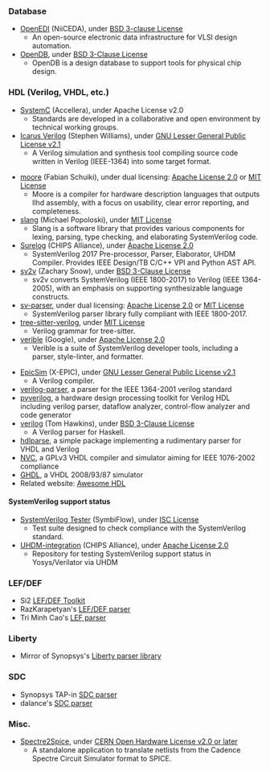 ### Database
- [OpenEDI](https://gitee.com/niiceda/open-edi/) (NiiCEDA), under [BSD 3-clause License](https://gitee.com/niiceda/open-edi/blob/master/License)
  - An open-source electronic data infrastructure for VLSI design automation.
- [OpenDB](https://github.com/The-OpenROAD-Project/OpenDB), under [BSD 3-Clause License](https://github.com/The-OpenROAD-Project/OpenDB/blob/master/LICENSE)
  - OpenDB is a design database to support tools for physical chip design.

### HDL (Verilog, VHDL, etc.)
- [SystemC](https://accellera.org/downloads/standards/systemc) (Accellera), under Apache License v2.0
  - Standards are developed in a collaborative and open environment by technical working groups.
- [Icarus Verilog](https://github.com/steveicarus/iverilog) (Stephen Williams), under [GNU Lesser General Public License v2.1](https://github.com/steveicarus/iverilog/blob/master/COPYING)
  - A Verilog simulation and synthesis tool compiling source code written in Verilog (IEEE-1364) into some target format.
+ [moore](https://github.com/fabianschuiki/moore) (Fabian Schuiki), under dual licensing: [Apache License 2.0](https://github.com/fabianschuiki/moore/blob/master/LICENSE-APACHE) or [MIT License](https://github.com/fabianschuiki/moore/blob/master/LICENSE-MIT)
  - Moore is a compiler for hardware description languages that outputs llhd assembly, with a focus on usability, clear error reporting, and completeness.
+ [slang](https://github.com/MikePopoloski/slang) (Michael Popoloski), under [MIT License](https://github.com/MikePopoloski/slang/blob/master/LICENSE)
  - Slang is a software library that provides various components for lexing, parsing, type checking, and elaborating SystemVerilog code.
+ [Surelog](https://github.com/chipsalliance/Surelog) (CHIPS Alliance), under [Apache License 2.0](https://github.com/chipsalliance/Surelog/blob/master/LICENSE)
  - SystemVerilog 2017 Pre-processor, Parser, Elaborator, UHDM Compiler. Provides IEEE Design/TB C/C++ VPI and Python AST API.
+ [sv2v](https://github.com/zachjs/sv2v) (Zachary Snow), under [BSD 3-Clause License](https://github.com/zachjs/sv2v/blob/master/LICENSE)
  - sv2v converts SystemVerilog (IEEE 1800-2017) to Verilog (IEEE 1364-2005), with an emphasis on supporting synthesizable language constructs.
+ [sv-parser](https://github.com/dalance/sv-parser), under dual licensing: [Apache License 2.0](https://github.com/dalance/sv-parser/blob/master/LICENSE-APACHE) or [MIT License](https://github.com/dalance/sv-parser/blob/master/LICENSE-MIT)
  - SystemVerilog parser library fully compliant with IEEE 1800-2017.
+ [tree-sitter-verilog](https://github.com/tree-sitter/tree-sitter-verilog), under [MIT License](https://github.com/tree-sitter/tree-sitter-verilog/blob/master/LICENSE)
  - Verilog grammar for tree-sitter.
+ [verible](https://github.com/google/verible) (Google), under [Apache License 2.0](https://github.com/google/verible/blob/master/LICENSE)
  - Verible is a suite of SystemVerilog developer tools, including a parser, style-linter, and formatter.
- [EpicSim](https://github.com/x-epic/EpicSim) (X-EPIC), under [GNU Lesser General Public License v2.1](https://github.com/x-epic/EpicSim/blob/master/LICENSE)
  - A Verilog compiler.
- [verilog-parser](https://github.com/ben-marshall/verilog-parser), a parser for the IEEE 1364-2001 verilog standard
- [pyverilog](https://pypi.org/project/pyverilog), a hardware design processing toolkit for Verilog HDL including verilog parser, dataflow analyzer, control-flow analyzer and code generator
- [verilog](https://github.com/tomahawkins/verilog) (Tom Hawkins), under [BSD 3-Clause License](https://github.com/tomahawkins/verilog/blob/master/LICENSE)
  - A Verilog parser for Haskell.
- [hdlparse](https://kevinpt.github.io/hdlparse/), a simple package implementing a rudimentary parser for VHDL and Verilog
- [NVC](https://github.com/nickg/nvc), a GPLv3 VHDL compiler and simulator aiming for IEEE 1076-2002 compliance
- [GHDL](https://github.com/ghdl/ghdl), a VHDL 2008/93/87 simulator
- Related website: [Awesome HDL](https://github.com/drom/awesome-hdl)

#### SystemVerilog support status
+ [SystemVerilog Tester](https://github.com/SymbiFlow/sv-tests) (SymbiFlow), under [ISC License](https://github.com/SymbiFlow/sv-tests/blob/master/LICENSE)
  - Test suite designed to check compliance with the SystemVerilog standard.
+ [UHDM-integration](https://github.com/chipsalliance/UHDM-integration-tests) (CHIPS Alliance), under [Apache License 2.0](https://github.com/chipsalliance/UHDM-integration-tests/blob/master/LICENSE)
  - Repository for testing SystemVerilog support status in Yosys/Verilator via UHDM

### LEF/DEF
- Si2 [LEF/DEF Toolkit](https://projects.si2.org/openeda.si2.org/projects/lefdef/)
- RazKarapetyan's [LEF/DEF parser](https://github.com/RazKarapetyan/LEF-DEF-parser)
- Tri Minh Cao's [LEF parser](https://github.com/trimcao/lef-parser)

### Liberty
- Mirror of Synopsys's [Liberty parser library](https://github.com/eclufsc/libertyParser)

### SDC
- Synopsys TAP-in [SDC parser](https://www.synopsys.com/community/interoperability-programs/tap-in.html)
- dalance's [SDC parser](https://github.com/dalance/sdc-parser)

### Misc.
- [Spectre2Spice](https://codeberg.org/thommythomaso/spectre2spice), under [CERN Open Hardware License v2.0 or later](https://codeberg.org/thommythomaso/spectre2spice/src/branch/master/LISENCE)
  - A standalone application to translate netlists from the Cadence Spectre Circuit Simulator format to SPICE.
